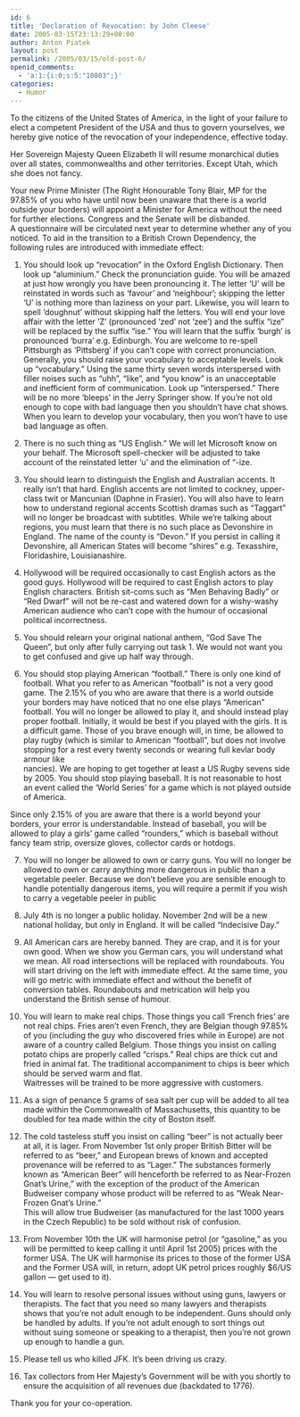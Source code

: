 ```yaml
---
id: 6
title: 'Declaration of Revocation: by John Cleese'
date: 2005-03-15T23:13:29+00:00
author: Anton Piatek
layout: post
permalink: /2005/03/15/old-post-6/
openid_comments:
  - 'a:1:{i:0;s:5:"10803";}'
categories:
  - Humor
---
```

To the citizens of the United States of America, in the light of your failure to elect a competent President of the USA and thus to govern yourselves, we hereby give notice of the revocation of your independence, effective today.

Her Sovereign Majesty Queen Elizabeth II will resume monarchical duties over all states, commonwealths and other territories. Except Utah, which she does not fancy.

Your new Prime Minister (The Right Honourable Tony Blair, MP for the 97.85% of you who have until now been unaware that there is a world outside your borders) will appoint a Minister for America without the need for further elections. Congress and the Senate will be disbanded.  
A questionnaire will be circulated next year to determine whether any of you noticed. To aid in the transition to a British Crown Dependency, the following rules are introduced with immediate effect:

1. You should look up &#8220;revocation&#8221; in the Oxford English Dictionary. Then look up &#8220;aluminium.&#8221; Check the pronunciation guide. You will be amazed at just how wrongly you have been pronouncing it. The letter &#8216;U&#8217; will be reinstated in words such as &#8216;favour&#8217; and &#8216;neighbour&#8217;; skipping the letter &#8216;U&#8217; is nothing more than laziness on your part. Likewise, you will learn to spell &#8216;doughnut&#8217; without skipping half the letters. You will end your love affair with the letter &#8216;Z&#8217; (pronounced &#8216;zed&#8217; not &#8216;zee&#8217;) and the suffix &#8220;ize&#8221; will be replaced by the suffix &#8220;ise.&#8221; You will learn that the suffix &#8216;burgh&#8217; is pronounced &#8216;burra&#8217; e.g. Edinburgh. You are welcome to re-spell Pittsburgh as &#8216;Pittsberg&#8217; if you can&#8217;t cope with correct pronunciation. Generally, you should raise your vocabulary to acceptable levels. Look up &#8220;vocabulary.&#8221; Using the same thirty seven words interspersed with filler noises such as &#8220;uhh&#8221;, &#8220;like&#8221;, and &#8220;you know&#8221; is an unacceptable and inefficient form of communication. Look up &#8220;interspersed.&#8221; There will be no more &#8216;bleeps&#8217; in the Jerry Springer show. If you&#8217;re not old enough to cope with bad language then you shouldn&#8217;t have chat shows. When you learn to develop your vocabulary, then you won&#8217;t have to use bad language as often.

2. There is no such thing as &#8220;US English.&#8221; We will let Microsoft know on your behalf. The Microsoft spell-checker will be adjusted to take account of the reinstated letter &#8216;u&#8217; and the elimination of &#8220;-ize.

3. You should learn to distinguish the English and Australian accents. It really isn&#8217;t that hard. English accents are not limited to cockney, upper-class twit or Mancunian (Daphne in Frasier). You will also have to learn how to understand regional accents Scottish dramas such as &#8220;Taggart&#8221; will no longer be broadcast with subtitles. While we&#8217;re talking about regions, you must learn that there is no such place as Devonshire in England. The name of the county is &#8220;Devon.&#8221; If you persist in calling it Devonshire, all American States will become &#8220;shires&#8221; e.g. Texasshire, Floridashire, Louisianashire.

4. Hollywood will be required occasionally to cast English actors as the good guys. Hollywood will be required to cast English actors to play English characters. British sit-coms such as &#8220;Men Behaving Badly&#8221; or &#8220;Red Dwarf&#8221; will not be re-cast and watered down for a wishy-washy American audience who can&#8217;t cope with the humour of occasional political incorrectness.

5. You should relearn your original national anthem, &#8220;God Save The Queen&#8221;, but only after fully carrying out task 1. We would not want you to get confused and give up half way through.

6. You should stop playing American &#8220;football.&#8221; There is only one kind of football. What you refer to as American &#8220;football&#8221; is not a very good game. The 2.15% of you who are aware that there is a world outside your borders may have noticed that no one else plays &#8220;American&#8221; football. You will no longer be allowed to play it, and should instead play proper football. Initially, it would be best if you played with the girls. It is a difficult game. Those of you brave enough will, in time, be allowed to play rugby (which is similar to American &#8220;football&#8221;, but does not involve stopping for a rest every twenty seconds or wearing full kevlar body armour like  
nancies). We are hoping to get together at least a US Rugby sevens side by 2005. You should stop playing baseball. It is not reasonable to host an event called the &#8216;World Series&#8217; for a game which is not played outside of America. 

Since only 2.15% of you are aware that there is a world beyond your borders, your error is understandable. Instead of baseball, you will be allowed to play a girls&#8217; game called &#8220;rounders,&#8221; which is baseball without fancy team strip, oversize gloves, collector cards or hotdogs.

7. You will no longer be allowed to own or carry guns. You will no longer be allowed to own or carry anything more dangerous in public than a vegetable peeler. Because we don&#8217;t believe you are sensible enough to handle potentially dangerous items, you will require a permit if you wish to carry a vegetable peeler in public

8. July 4th is no longer a public holiday. November 2nd will be a new national holiday, but only in England. It will be called &#8220;Indecisive Day.&#8221;

9. All American cars are hereby banned. They are crap, and it is for your own good. When we show you German cars, you will understand what we mean. All road intersections will be replaced with roundabouts. You will start driving on the left with immediate effect. At the same time, you will go metric with immediate effect and without the benefit of conversion tables. Roundabouts and metrication will help you understand the British sense of humour.

10. You will learn to make real chips. Those things you call &#8216;French fries&#8217; are not real chips. Fries aren&#8217;t even French, they are Belgian though 97.85% of you (including the guy who discovered fries while in Europe) are not aware of a country called Belgium. Those things you insist on calling potato chips are properly called &#8220;crisps.&#8221; Real chips are thick cut and fried in animal fat. The traditional accompaniment to chips is beer which should be served warm and flat.  
Waitresses will be trained to be more aggressive with customers.

11. As a sign of penance 5 grams of sea salt per cup will be added to all tea made within the Commonwealth of Massachusetts, this quantity to be doubled for tea made within the city of Boston itself.

12. The cold tasteless stuff you insist on calling &#8220;beer&#8221; is not actually beer at all, it is lager. From November 1st only proper British Bitter will be referred to as &#8220;beer,&#8221; and European brews of known and accepted provenance will be referred to as &#8220;Lager.&#8221; The substances formerly known as &#8220;American Beer&#8221; will henceforth be referred to as Near-Frozen Gnat&#8217;s Urine,&#8221; with the exception of the product of the American Budweiser company whose product will be referred to as &#8220;Weak Near-Frozen Gnat&#8217;s Urine.&#8221;  
This will allow true Budweiser (as manufactured for the last 1000 years in the Czech Republic) to be sold without risk of confusion.

13. From November 10th the UK will harmonise petrol (or &#8220;gasoline,&#8221; as you will be permitted to keep calling it until April 1st 2005) prices with the former USA. The UK will harmonise its prices to those of the former USA and the Former USA will, in return, adopt UK petrol prices roughly $6/US gallon &#8212; get used to it).

14. You will learn to resolve personal issues without using guns, lawyers or therapists. The fact that you need so many lawyers and therapists shows that you&#8217;re not adult enough to be independent. Guns should only be handled by adults. If you&#8217;re not adult enough to sort things out without suing someone or speaking to a therapist, then you&#8217;re not grown up enough to handle a gun.

15. Please tell us who killed JFK. It&#8217;s been driving us crazy.

16. Tax collectors from Her Majesty&#8217;s Government will be with you shortly to ensure the acquisition of all revenues due (backdated to 1776).

Thank you for your co-operation.